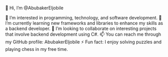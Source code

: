 👋 Hi, I’m @AbubakerEljobile

👀 I’m interested in programming, technology, and software development.
🌱 I’m currently learning new frameworks and libraries to enhance my skills as a backend developer.
💞️ I’m looking to collaborate on interesting projects that involve backend development using C#.
📫 You can reach me through my GitHub profile: AbubakerEljobile
⚡ Fun fact: I enjoy solving puzzles and playing chess in my free time.
